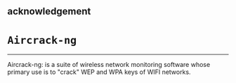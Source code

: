 ## acknowledgement
# `Aircrack-ng`
<hr>
Aircrack-ng: is a suite of wireless network monitoring software whose primary use is to "crack" WEP and WPA keys of WIFI networks.

